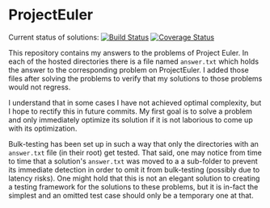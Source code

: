 ProjectEuler
============
Current status of solutions: [![Build Status](https://travis-ci.org/g2graman/ProjectEuler.svg?branch=master)](https://travis-ci.org/g2graman/ProjectEuler) [![Coverage Status](https://coveralls.io/repos/g2graman/ProjectEuler/badge.svg)](https://coveralls.io/r/g2graman/ProjectEuler)

This repository contains my answers to the problems of Project Euler. In each of the hosted directories there is a file named `answer.txt` which holds the answer to the corresponding problem on ProjectEuler. I added those files after solving the problems to verify that my solutions to those problems would not regress.

I understand that in some cases I have not achieved optimal complexity, but I hope to rectify this in future commits. My first goal is to solve a problem and only immediately optimize its solution if it is not laborious to come up with its optimization.

Bulk-testing has been set up in such a way that only the directories with an `answer.txt` file (in their root) get tested. That said, one may notice from time to time that a solution's `answer.txt` was moved to a a sub-folder to prevent its immediate detection in order to omit it from bulk-testing (possibly due to latency risks). One might hold that this is not an elegant solution to creating a testing framework for the solutions to these problems, but it is in-fact the simplest and an omitted test case should only be a temporary one at that.
